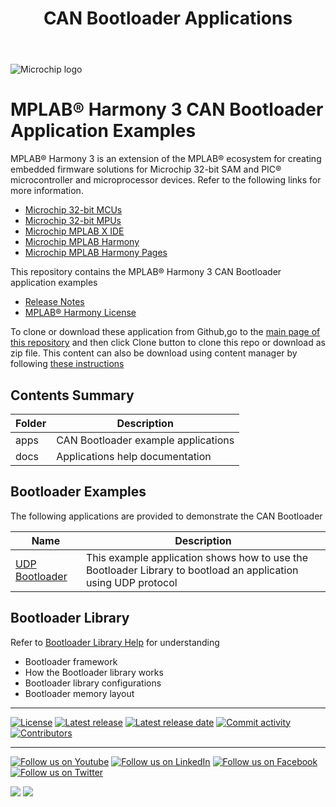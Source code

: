 ﻿---
title: CAN Bootloader Applications
has_children: true
has_toc: false
nav_order: 1
---

![Microchip logo](https://raw.githubusercontent.com/wiki/Microchip-MPLAB-Harmony/Microchip-MPLAB-Harmony.github.io/images/microchip_logo.png)

# MPLAB® Harmony 3 CAN Bootloader Application Examples

MPLAB® Harmony 3 is an extension of the MPLAB® ecosystem for creating
embedded firmware solutions for Microchip 32-bit SAM and PIC® microcontroller
and microprocessor devices. Refer to the following links for more information.

- [Microchip 32-bit MCUs](https://www.microchip.com/design-centers/32-bit)
- [Microchip 32-bit MPUs](https://www.microchip.com/design-centers/32-bit-mpus)
- [Microchip MPLAB X IDE](https://www.microchip.com/mplab/mplab-x-ide)
- [Microchip MPLAB Harmony](https://www.microchip.com/mplab/mplab-harmony)
- [Microchip MPLAB Harmony Pages](https://microchip-mplab-harmony.github.io/)

This repository contains the MPLAB® Harmony 3 CAN Bootloader application examples

- [Release Notes](release_notes.md)
- [MPLAB® Harmony License](mplab_harmony_license.md)

To clone or download these application from Github,go to the [main page of this repository](https://github.com/Microchip-MPLAB-Harmony/bootloader_apps_ethernet) and then click Clone button to clone this repo or download as zip file. This content can also be download using content manager by following [these instructions](https://github.com/Microchip-MPLAB-Harmony/contentmanager/wiki)

## Contents Summary

| Folder     | Description                                  |
| ---        | ---                                          |
| apps       | CAN Bootloader example applications     |
| docs       | Applications help documentation              |


## Bootloader Examples

The following applications are provided to demonstrate the CAN Bootloader

| Name                                              | Description                                                                      |
| ---------                                         | -----------                                                                      |
| [UDP Bootloader](apps/udp_bootloader/readme.md)   | This example application shows how to use the Bootloader Library to bootload an application using UDP protocol |


## Bootloader Library

Refer to [Bootloader Library Help](https://microchip-mplab-harmony.github.io/bootloader) for understanding
- Bootloader framework
- How the Bootloader library works
- Bootloader library configurations
- Bootloader memory layout

____

[![License](https://img.shields.io/badge/license-Harmony%20license-orange.svg)](https://github.com/Microchip-MPLAB-Harmony/bootloader_apps_ethernet/blob/master/mplab_harmony_license.md)
[![Latest release](https://img.shields.io/github/release/Microchip-MPLAB-Harmony/bootloader_apps_ethernet.svg)](https://github.com/Microchip-MPLAB-Harmony/bootloader_apps_ethernet/releases/latest)
[![Latest release date](https://img.shields.io/github/release-date/Microchip-MPLAB-Harmony/bootloader_apps_ethernet.svg)](https://github.com/Microchip-MPLAB-Harmony/bootloader_apps_ethernet/releases/latest)
[![Commit activity](https://img.shields.io/github/commit-activity/y/Microchip-MPLAB-Harmony/bootloader_apps_ethernet.svg)](https://github.com/Microchip-MPLAB-Harmony/bootloader_apps_ethernet/graphs/commit-activity)
[![Contributors](https://img.shields.io/github/contributors-anon/Microchip-MPLAB-Harmony/bootloader_apps_ethernet.svg)]()

____

[![Follow us on Youtube](https://img.shields.io/badge/Youtube-Follow%20us%20on%20Youtube-red.svg)](https://www.youtube.com/user/MicrochipTechnology)
[![Follow us on LinkedIn](https://img.shields.io/badge/LinkedIn-Follow%20us%20on%20LinkedIn-blue.svg)](https://www.linkedin.com/company/microchip-technology)
[![Follow us on Facebook](https://img.shields.io/badge/Facebook-Follow%20us%20on%20Facebook-blue.svg)](https://www.facebook.com/microchiptechnology/)
[![Follow us on Twitter](https://img.shields.io/twitter/follow/MicrochipTech.svg?style=social)](https://twitter.com/MicrochipTech)

[![](https://img.shields.io/github/stars/Microchip-MPLAB-Harmony/bootloader_apps_ethernet.svg?style=social)]()
[![](https://img.shields.io/github/watchers/Microchip-MPLAB-Harmony/bootloader_apps_ethernet.svg?style=social)]()


